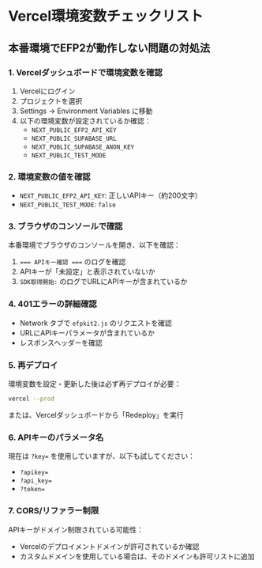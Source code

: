 # Vercel環境変数チェックリスト

## 本番環境でEFP2が動作しない問題の対処法

### 1. Vercelダッシュボードで環境変数を確認

1. Vercelにログイン
2. プロジェクトを選択
3. Settings → Environment Variables に移動
4. 以下の環境変数が設定されているか確認：
   - `NEXT_PUBLIC_EFP2_API_KEY`
   - `NEXT_PUBLIC_SUPABASE_URL`
   - `NEXT_PUBLIC_SUPABASE_ANON_KEY`
   - `NEXT_PUBLIC_TEST_MODE`

### 2. 環境変数の値を確認

- `NEXT_PUBLIC_EFP2_API_KEY`: 正しいAPIキー（約200文字）
- `NEXT_PUBLIC_TEST_MODE`: `false`

### 3. ブラウザのコンソールで確認

本番環境でブラウザのコンソールを開き、以下を確認：

1. `=== APIキー確認 ===` のログを確認
2. APIキーが「未設定」と表示されていないか
3. `SDK取得開始:` のログでURLにAPIキーが含まれているか

### 4. 401エラーの詳細確認

- Network タブで `efpkit2.js` のリクエストを確認
- URLにAPIキーパラメータが含まれているか
- レスポンスヘッダーを確認

### 5. 再デプロイ

環境変数を設定・更新した後は必ず再デプロイが必要：

```bash
vercel --prod
```

または、Vercelダッシュボードから「Redeploy」を実行

### 6. APIキーのパラメータ名

現在は `?key=` を使用していますが、以下も試してください：
- `?apikey=`
- `?api_key=`
- `?token=`

### 7. CORS/リファラー制限

APIキーがドメイン制限されている可能性：
- Vercelのデプロイメントドメインが許可されているか確認
- カスタムドメインを使用している場合は、そのドメインも許可リストに追加